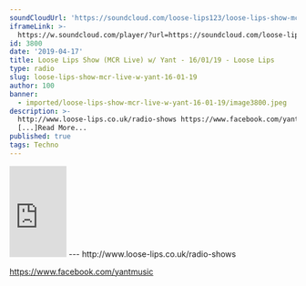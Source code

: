 ```yaml
---
soundCloudUrl: 'https://soundcloud.com/loose-lips123/loose-lips-show-mcr-live-w-yant-160119'
iframeLink: >-
  https://w.soundcloud.com/player/?url=https://soundcloud.com/loose-lips123/loose-lips-show-mcr-live-w-yant-160119&color=00aabb&auto_play=false&hide_related=false&show_comments=true&show_user=true&show_reposts=false
id: 3800
date: '2019-04-17'
title: Loose Lips Show (MCR Live) w/ Yant - 16/01/19 - Loose Lips
type: radio
slug: loose-lips-show-mcr-live-w-yant-16-01-19
author: 100
banner:
  - imported/loose-lips-show-mcr-live-w-yant-16-01-19/image3800.jpeg
description: >-
  http://www.loose-lips.co.uk/radio-shows https://www.facebook.com/yantmusic
  [...]Read More...
published: true
tags: Techno
---
```

<iframe id="sc-widget" title="title" width="100" height="160" scrolling="no" frameborder="yes" allow="autoplay" src="https://w.soundcloud.com/player/?url=https://soundcloud.com/loose-lips123/loose-lips-show-mcr-live-w-yant-160119&amp;color=00aabb&amp;auto_play=false&amp;hide_related=false&amp;show_comments=true&amp;show_user=true&amp;show_reposts=false"></iframe>
---
http://www.loose-lips.co.uk/radio-shows

https://www.facebook.com/yantmusic